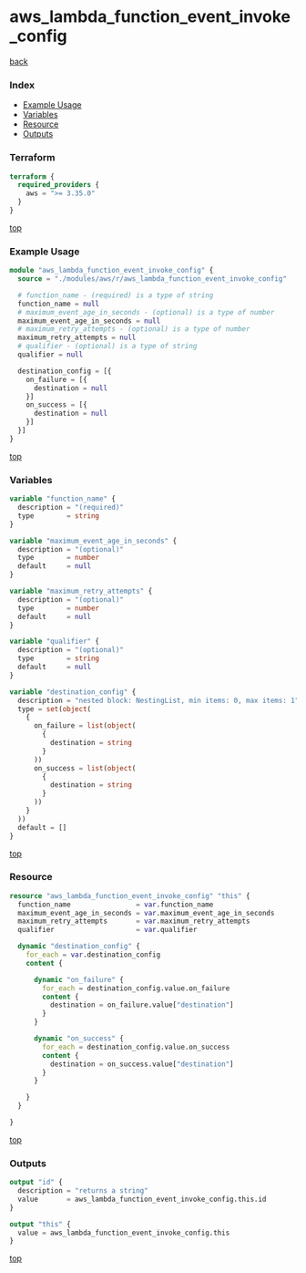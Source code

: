 # aws_lambda_function_event_invoke_config

[back](../aws.md)

### Index

- [Example Usage](#example-usage)
- [Variables](#variables)
- [Resource](#resource)
- [Outputs](#outputs)

### Terraform

```terraform
terraform {
  required_providers {
    aws = ">= 3.35.0"
  }
}
```

[top](#index)

### Example Usage

```terraform
module "aws_lambda_function_event_invoke_config" {
  source = "./modules/aws/r/aws_lambda_function_event_invoke_config"

  # function_name - (required) is a type of string
  function_name = null
  # maximum_event_age_in_seconds - (optional) is a type of number
  maximum_event_age_in_seconds = null
  # maximum_retry_attempts - (optional) is a type of number
  maximum_retry_attempts = null
  # qualifier - (optional) is a type of string
  qualifier = null

  destination_config = [{
    on_failure = [{
      destination = null
    }]
    on_success = [{
      destination = null
    }]
  }]
}
```

[top](#index)

### Variables

```terraform
variable "function_name" {
  description = "(required)"
  type        = string
}

variable "maximum_event_age_in_seconds" {
  description = "(optional)"
  type        = number
  default     = null
}

variable "maximum_retry_attempts" {
  description = "(optional)"
  type        = number
  default     = null
}

variable "qualifier" {
  description = "(optional)"
  type        = string
  default     = null
}

variable "destination_config" {
  description = "nested block: NestingList, min items: 0, max items: 1"
  type = set(object(
    {
      on_failure = list(object(
        {
          destination = string
        }
      ))
      on_success = list(object(
        {
          destination = string
        }
      ))
    }
  ))
  default = []
}
```

[top](#index)

### Resource

```terraform
resource "aws_lambda_function_event_invoke_config" "this" {
  function_name                = var.function_name
  maximum_event_age_in_seconds = var.maximum_event_age_in_seconds
  maximum_retry_attempts       = var.maximum_retry_attempts
  qualifier                    = var.qualifier

  dynamic "destination_config" {
    for_each = var.destination_config
    content {

      dynamic "on_failure" {
        for_each = destination_config.value.on_failure
        content {
          destination = on_failure.value["destination"]
        }
      }

      dynamic "on_success" {
        for_each = destination_config.value.on_success
        content {
          destination = on_success.value["destination"]
        }
      }

    }
  }

}
```

[top](#index)

### Outputs

```terraform
output "id" {
  description = "returns a string"
  value       = aws_lambda_function_event_invoke_config.this.id
}

output "this" {
  value = aws_lambda_function_event_invoke_config.this
}
```

[top](#index)